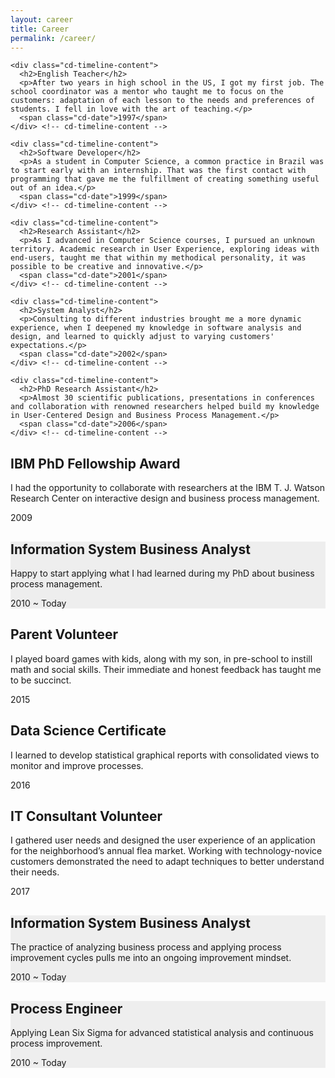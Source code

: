 ```yaml
---
layout: career
title: Career
permalink: /career/
---
```

<section id="cd-timeline" class="cd-container">
  <div class="cd-timeline-block">
    <div class="cd-timeline-img cd-picture">
      <i class="fas fa-book icon" style="margin-left: -14px"></i>
    </div> <!-- cd-timeline-img -->

    <div class="cd-timeline-content">
      <h2>English Teacher</h2>
      <p>After two years in high school in the US, I got my first job. The school coordinator was a mentor who taught me to focus on the customers: adaptation of each lesson to the needs and preferences of students. I fell in love with the art of teaching.</p>
      <span class="cd-date">1997</span>
    </div> <!-- cd-timeline-content -->
  </div> <!-- cd-timeline-block -->

  <div class="cd-timeline-block">
    <div class="cd-timeline-img cd-picture">
      <i class="fas fa-file-code icon" style="margin-left: -10px"></i>
    </div> <!-- cd-timeline-img -->

    <div class="cd-timeline-content">
      <h2>Software Developer</h2>
      <p>As a student in Computer Science, a common practice in Brazil was to start early with an internship. That was the first contact with programming that gave me the fulfillment of creating something useful out of an idea.</p>
      <span class="cd-date">1999</span>
    </div> <!-- cd-timeline-content -->
  </div> <!-- cd-timeline-block -->

  <div class="cd-timeline-block">
    <div class="cd-timeline-img cd-picture">
    <i class="fas fa-university icon"></i>
    </div> <!-- cd-timeline-img -->

    <div class="cd-timeline-content">
      <h2>Research Assistant</h2>
      <p>As I advanced in Computer Science courses, I pursued an unknown territory. Academic research in User Experience, exploring ideas with end-users, taught me that within my methodical personality, it was possible to be creative and innovative.</p>
      <span class="cd-date">2001</span>
    </div> <!-- cd-timeline-content -->
  </div> <!-- cd-timeline-block -->

  <div class="cd-timeline-block">
    <div class="cd-timeline-img cd-picture">
      <i class="fas fa-desktop icon" style="margin-left: -16px"></i>
    </div> <!-- cd-timeline-img -->

    <div class="cd-timeline-content">
      <h2>System Analyst</h2>
      <p>Consulting to different industries brought me a more dynamic experience, when I deepened my knowledge in software analysis and design, and learned to quickly adjust to varying customers' expectations.</p>
      <span class="cd-date">2002</span>
    </div> <!-- cd-timeline-content -->
  </div> <!-- cd-timeline-block -->

  <div class="cd-timeline-block">
    <div class="cd-timeline-img cd-picture">
      <i class="fas fa-graduation-cap icon" style="margin-left: -16px"></i>
    </div> <!-- cd-timeline-img -->

    <div class="cd-timeline-content">
      <h2>PhD Research Assistant</h2>
      <p>Almost 30 scientific publications, presentations in conferences and collaboration with renowned researchers helped build my knowledge in User-Centered Design and Business Process Management.</p>
      <span class="cd-date">2006</span>
    </div> <!-- cd-timeline-content -->
  </div> <!-- cd-timeline-block -->

  <div class="cd-timeline-block">
    <div class="cd-timeline-img cd-picture">
    <i class="fas fa-trophy icon" style="margin-left: -16px"></i>
    </div> <!-- cd-timeline-img -->

  <div class="cd-timeline-content">
    <h2>IBM PhD Fellowship Award</h2>
    <p>I had the opportunity to collaborate with researchers at the IBM T. J. Watson Research Center on interactive design and business process management.</p>
    <span class="cd-date">2009</span>
  </div> <!-- cd-timeline-content -->
</div> <!-- cd-timeline-block -->

<div class="cd-timeline-block">
  <div class="cd-timeline-img cd-picture">
  <i class="fas fa-chart-line icon"></i>
  </div> <!-- cd-timeline-img -->

  <div class="cd-timeline-content" style="background-color:#eee">
    <h2>Information System Business Analyst</h2>
    <p>Happy to start applying what I had learned during my PhD about business process management. </p>
    <span class="cd-date">2010 ~ Today</span>
  </div> <!-- cd-timeline-content -->
</div> <!-- cd-timeline-block -->

  <div class="cd-timeline-block">
    <div class="cd-timeline-img cd-picture">
    <i class="fas fa-chess-board icon"></i>
    </div> <!-- cd-timeline-img -->

  <div class="cd-timeline-content">
    <h2>Parent Volunteer</h2>
    <p>I played board games with kids, along with my son, in pre-school to instill math and social skills. Their immediate and honest feedback has taught me to be succinct.</p>
    <span class="cd-date">2015</span>
  </div> <!-- cd-timeline-content -->
</div> <!-- cd-timeline-block -->

<div class="cd-timeline-block">
  <div class="cd-timeline-img cd-picture">
    <i class="fas fa-database icon" style="margin-left: -12px"></i>
  </div> <!-- cd-timeline-img -->

<div class="cd-timeline-content">
  <h2>Data Science Certificate</h2>
  <p>I learned to develop statistical graphical reports with consolidated views to monitor and improve processes.</p>
  <span class="cd-date">2016</span>
</div> <!-- cd-timeline-content -->
</div> <!-- cd-timeline-block -->

<div class="cd-timeline-block">
<div class="cd-timeline-img cd-picture">
  <i class="fas fa-user icon"></i>
</div> <!-- cd-timeline-img -->

<div class="cd-timeline-content">
  <h2>IT Consultant Volunteer</h2>
  <p>I gathered user needs and designed the user experience of an application for the neighborhood’s annual flea market. Working with technology-novice customers demonstrated the need to adapt techniques to better understand their needs.</p>
  <span class="cd-date">2017</span>
</div> <!-- cd-timeline-content -->
</div> <!-- cd-timeline-block -->

<div class="cd-timeline-block">
  <div class="cd-timeline-img cd-picture">
  <i class="fas fa-chart-line icon"></i>
  </div> <!-- cd-timeline-img -->

  <div class="cd-timeline-content" style="background-color:#eee">
    <h2>Information System Business Analyst</h2>
    <p>The practice of analyzing business process and applying process improvement cycles pulls me into an ongoing improvement mindset.</p>
    <span class="cd-date">2010 ~ Today</span>
  </div> <!-- cd-timeline-content -->
</div> <!-- cd-timeline-block -->


<div class="cd-timeline-block">
  <div class="cd-timeline-img cd-picture">
  <i class="fas fa-chart-line icon"></i>
  </div> <!-- cd-timeline-img -->

  <div class="cd-timeline-content" style="background-color:#eee">
    <h2>Process Engineer </h2>
    <p>Applying Lean Six Sigma for advanced statistical analysis and continuous process improvement.</p>
    <span class="cd-date">2010 ~ Today</span>
  </div> <!-- cd-timeline-content -->
</div> <!-- cd-timeline-block -->

</section> <!-- cd-timeline -->

<script src="https://cdnjs.cloudflare.com/ajax/libs/modernizr/2.8.3/modernizr.min.js" type="text/javascript"></script>
<script src="https://ajax.googleapis.com/ajax/libs/jquery/3.2.1/jquery.min.js"></script>
<script src="https://maxcdn.bootstrapcdn.com/bootstrap/3.3.7/js/bootstrap.min.js" integrity="sha384-Tc5IQib027qvyjSMfHjOMaLkfuWVxZxUPnCJA7l2mCWNIpG9mGCD8wGNIcPD7Txa" crossorigin="anonymous"></script>
<script src="/assets/js/timeline.js"></script>
